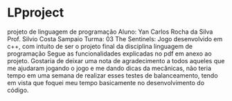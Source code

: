 # LPproject
projeto de linguagem de programação
Aluno: Yan Carlos Rocha da Silva
Prof. Silvio Costa Sampaio
Turma: 03
The Sentinels:
    Jogo desenvolvido em c++, com intuito de ser o projeto final da disciplina linguagem de programação
Segue as funcionalidades explicadas no pdf em anexo ao projeto.
Gostaria de deixar uma nota de agradecimento a todos aqueles que me ajudaram jogando o jogo e me dando dicas da mecânicas,
não teria tempo em uma semana de realizar esses testes de balanceamento, tendo em vista que foquei meu tempo basicamente
no desenvolvimento do código.
